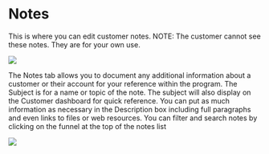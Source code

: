 # Notes
This is where you can edit customer notes. NOTE: The customer cannot see these notes. They are for your own use.

![](https://wiselibrary.blob.core.windows.net/docs/Mobile/CustomerNoteList.png)

The Notes tab allows you to document any additional information about a customer or their account for your reference within the program. The Subject is for a name or topic of the note. The subject will also display on the Customer dashboard for quick reference. You can put as much information as necessary in the Description box including full paragraphs and even links to files or web resources. You can filter and search notes by clicking on the funnel at the top of the notes list

![](https://wiselibrary.blob.core.windows.net/docs/Mobile/CustomerNote.png)
